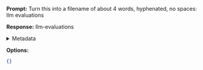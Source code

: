 **Prompt:**
Turn this into a filename of about 4 words, hyphenated, no spaces: llm evaluations

**Response:**
llm-evaluations

<details><summary>Metadata</summary>

- Duration: 1422 ms
- Datetime: 2023-11-06T19:50:34.585435
- Model: gpt-3.5-turbo-0613

</details>

**Options:**
```json
{}
```

